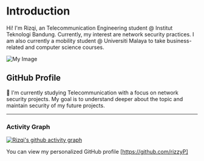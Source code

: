 # Introduction
Hi! I'm Rizqi, an Telecommunication Engineering student @ Institut Teknologi Bandung. 
Currently, my interest are network security practices. I am also currently a mobility student @ Universiti Malaya to take business-related and computer science courses.

![My Image](rizqi-profile-picture.png)  <!-- Link to the uploaded image -->

## GitHub Profile

📡 I'm currently studying Telecommunication with a focus on network security projects. My goal is to understand deeper about the topic and maintain security of my future projects.

---

### Activity Graph

[![Rizqi's github activity graph](https://github-readme-activity-graph.vercel.app/graph?username=rizzyp&theme=dracula)](https://github.com/rizzyp/github-readme-activity-graph)

You can view my personalized GitHub profile [https://github.com/rizzyP]

